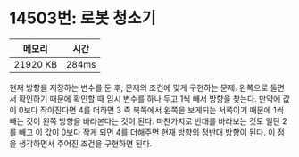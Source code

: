 # 14503번: 로봇 청소기

| 메모리 | 시간 |
| --- | --- |
| 21920 KB | 284ms |

현재 방향을 저장하는 변수를 둔 후, 문제의 조건에 맞게 구현하는 문제. 왼쪽으로 돌면서 확인하기 때문에 확인할 때 임시 변수를 하나 두고 1씩 빼서 방향을 찾는다. 만약에 값이 0보다 작아진다면 4를 더하면 3 즉 북쪽에서 왼쪽을 보게되는 서쪽이기 때문에 1씩 빼는 것이 왼쪽 방향을 바라본다는 것이 된다. 마찬가지로 반대를 바라보는 것도 일단 2를 빼고 이 값이 0보다 작게 되면 4를 더해주면 현재 방향의 정반대 방향이 된다. 이 점을 생각하면서 주어진 조건을 구현하면 된다.